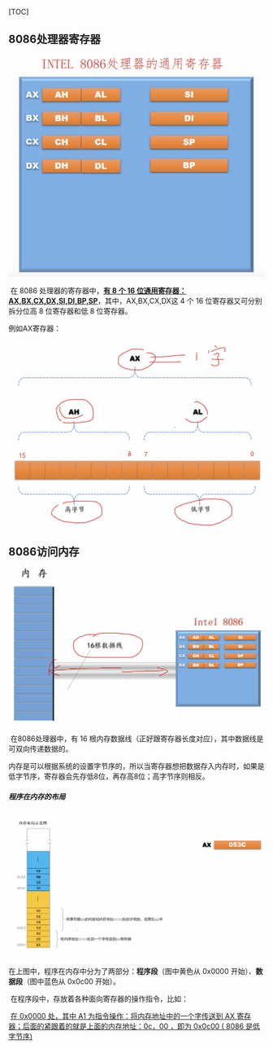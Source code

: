 [TOC]



## 8086处理器寄存器

![028086通用寄存器](./markdownimage/028086通用寄存器.png)

​		在 8086 处理器的寄存器中，**<u>有 8 个 16 位通用寄存器：AX,BX,CX,DX,SI,DI,BP,SP</u>**，其中，AX,BX,CX,DX这 4 个 16 位寄存器又可分别拆分位高 8 位寄存器和低 8 位寄存器。

例如AX寄存器：

![02ax寄存器](./markdownimage/02ax寄存器.png)





## 8086访问内存

![028086内存线](./markdownimage/028086内存线.png)

​		在8086处理器中，有 16 根内存数据线（正好跟寄存器长度对应），其中数据线是可双向传递数据的。

​		内存是可以根据系统的设置字节序的，所以当寄存器想把数据存入内存时，如果是低字节序，寄存器会先存低8位，再存高8位；高字节序则相反。



##### 程序在内存的布局

##### ![02程序内存布局](./markdownimage/02程序内存布局.png)

​		在上图中，程序在内存中分为了两部分：**程序段**（图中黄色从 0x0000 开始）、**数据段**（图中蓝色从 0x0c00 开始）。

​		在程序段中，存放着各种面向寄存器的操作指令，比如：

​		<u>在 0x0000 处，其中 A1 为指令操作：将内存地址中的一个字传送到 AX 寄存器；后面的紧跟着的就是上面的内存地址：0c，00 ，即为 0x0c00 ( 8086 是低字节序)</u> 













